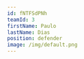 ```yaml
---
id: fNTFSdPNh
teamId: 3
firstName: Paulo
lastName: Dias
position: defender
image: /img/default.png
---
```

